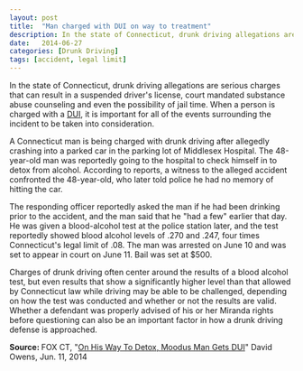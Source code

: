 ```yaml
---
layout: post
title:  "Man charged with DUI on way to treatment"
description: In the state of Connecticut, drunk driving allegations are serious charges that can result in a suspended driver's license, court mandated substance abuse counseling and even the possibility of jail time. When a person is charged with a DUI, it is important for all of the events surrounding the incident to be taken into consideration.
date:   2014-06-27
categories: [Drunk Driving] 
tags: [accident, legal limit]
---
```


<p>In the state of Connecticut, drunk driving allegations are serious charges that can result in a suspended driver's license, court mandated substance abuse counseling and even the possibility of jail time. When a person is charged with a <a href="/DUI-DWI/DUI-DWI.html">DUI</a>, it is important for all of the events surrounding the incident to be taken into consideration.</p><p>A Connecticut man is being charged with drunk driving after allegedly crashing into a parked car in the parking lot of Middlesex Hospital. The 48-year-old man was reportedly going to the hospital to check himself in to detox from alcohol. According to reports, a witness to the alleged accident confronted the 48-year-old, who later told police he had no memory of hitting the car.</p> <p>The responding officer reportedly asked the man if he had been drinking prior to the accident, and the man said that he "had a few" earlier that day. He was given a blood-alcohol test at the police station later, and the test reportedly showed blood alcohol levels of .270 and .247, four times Connecticut's legal limit of .08. The man was arrested on June 10 and was set to appear in court on June 11. Bail was set at $500.</p><p>Charges of drunk driving often center around the results of a blood alcohol test, but even results that show a significantly higher level than that allowed by Connecticut law while driving may be able to be challenged, depending on how the test was conducted and whether or not the results are valid. Whether a defendant was properly advised of his or her Miranda rights before questioning can also be an important factor in how a drunk driving defense is approached.</p><p> <b>Source:&nbsp;</b>FOX CT, "<a href="http://foxct.com/2014/06/11/on-his-way-to-detox-moodus-man-gets-dui/" target="_blank">On His Way To Detox, Moodus Man Gets DUI</a>" David Owens, Jun. 11, 2014 </p>
